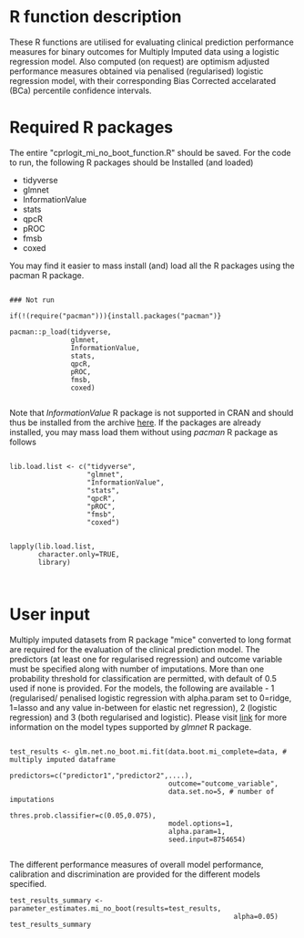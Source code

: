 # R function description
These R functions are utilised for evaluating clinical prediction performance measures for binary outcomes for Multiply Imputed data using a logistic regression model. Also computed (on request) are optimism adjusted performance measures obtained via penalised (regularised) logistic regression model, with their corresponding Bias Corrected accelarated (BCa) percentile confidence intervals.


# Required R packages
The entire "cprlogit_mi_no_boot_function.R" should be saved. For the code to run, the following R packages should be Installed (and loaded) 

* tidyverse
* glmnet
* InformationValue
* stats
* qpcR
* pROC
* fmsb
* coxed

You may find it easier to mass install  (and) load all the R packages using the pacman R package.
 
 ```{r eval = FALSE, echo = FALSE}
 
 ### Not run
 
 if(!(require("pacman"))){install.packages("pacman")}
 
 pacman::p_load(tidyverse,
                glmnet,
                InformationValue,
                stats,
                qpcR,
                pROC,
                fmsb,
                coxed)


``` 
Note that  *InformationValue* R package is not supported in CRAN and should thus be installed from the archive  [here](https://cran.r-project.org/src/contrib/Archive/InformationValue/).
If the packages are already installed, you may mass load them without using *pacman* R package as follows

```{r eval = FALSE, echo = FALSE}

lib.load.list <- c("tidyverse",
                   "glmnet",
                   "InformationValue",
                   "stats",
                   "qpcR",
                   "pROC",
                   "fmsb",
                   "coxed")


lapply(lib.load.list,
       character.only=TRUE,
       library)

                                       

```

# User input

Multiply imputed datasets from R package "mice" converted to long format are required for the evaluation of the clinical prediction model. The predictors (at least one for regularised regression) and outcome variable must be specified along with number of imputations. More than one probability threshold for classification are permitted, with default of 0.5 used if none is provided. For the models, the following are available - 1 (regularised/ penalised logistic regression with alpha.param set to 0=ridge,  1=lasso and any value in-between for elastic net regression), 2 (logistic regression) and 3 (both regularised and logistic). Please visit [link](https://glmnet.stanford.edu/articles/glmnet.html) for more information on the model types supported by *glmnet* R package.

```{r eval = FALSE, echo = FALSE}

test_results <- glm.net.no_boot.mi.fit(data.boot.mi_complete=data, # multiply imputed dataframe 
                                       predictors=c("predictor1","predictor2",....),
                                       outcome="outcome_variable",
                                       data.set.no=5, # number of imputations
                                       thres.prob.classifier=c(0.05,0.075), 
                                       model.options=1,
                                       alpha.param=1,
                                       seed.input=8754654)
                                       

```

The different performance measures of overall model performance, calibration and discrimination are provided for the different models specified.

```{r eval = FALSE, echo = FALSE}
test_results_summary <- parameter_estimates.mi_no_boot(results=test_results,
                                                       alpha=0.05)
test_results_summary

```